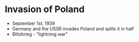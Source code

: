 # Invasion of Poland
- September 1st, 1939
- Germany and the USSR invades Poland and splits it in half
- Blitzkrieg - "lightning war"
